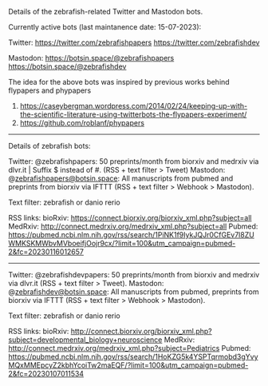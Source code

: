 Details of the zebrafish-related Twitter and Mastodon bots. 

Currently active bots (last maintanence date: 15-07-2023):

Twitter: 
https://twitter.com/zebrafishpapers
https://twitter.com/zebrafishdev

Mastodon:
https://botsin.space/@zebrafishpapers
https://botsin.space/@zebrafishdev

The idea for the above bots was inspired by previous works behind flypapers and phypapers
1. https://caseybergman.wordpress.com/2014/02/24/keeping-up-with-the-scientific-literature-using-twitterbots-the-flypapers-experiment/
2. https://github.com/roblanf/phypapers  

-----------------------
Details of zebrafish bots:

Twitter: @zebrafishpapers: 50 preprints/month from biorxiv and medrxiv via dlvr.it | Suffix $ instead of #. (RSS + text filter > Tweet) 
Mastodon: @zebrafishpapers@botsin.space: All manuscripts from pubmed and preprints from biorxiv via IFTTT (RSS + text filter > Webhook > Mastodon). 

Text filter: zebrafish or danio rerio

RSS links:
bioRxiv: https://connect.biorxiv.org/biorxiv_xml.php?subject=all
MedRxiv: http://connect.medrxiv.org/medrxiv_xml.php?subject=all
Pubmed: https://pubmed.ncbi.nlm.nih.gov/rss/search/1PiNK1f9IykJQJr0CfGEv7l8ZUWMKSKMWbvMVboeifjOojr9cx/?limit=100&utm_campaign=pubmed-2&fc=20230116012657

-----------------------

Twitter: @zebrafishdevpapers: 50 preprints/month from biorxiv and medrxiv via dlvr.it (RSS + text filter > Tweet). 
Mastodon: @zebrafishdev@botsin.space: All manuscripts from pubmed, preprints from biorxiv via IFTTT (RSS + text filter > Webhook > Mastodon). 

Text filter: zebrafish or danio rerio

RSS links:
bioRxiv: http://connect.biorxiv.org/biorxiv_xml.php?subject=developmental_biology+neuroscience 
MedRxiv: http://connect.medrxiv.org/medrxiv_xml.php?subject=Pediatrics 
Pubmed: https://pubmed.ncbi.nlm.nih.gov/rss/search/1HoKZG5k4YSPTqrmobd3gYvyMQxMMEpcyZ2kbhYcoiTw2maEQF/?limit=100&utm_campaign=pubmed-2&fc=20230107011534





